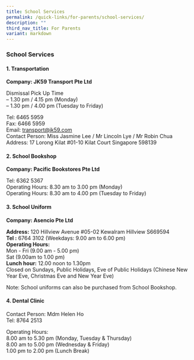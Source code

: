 ```yaml
---
title: School Services
permalink: /quick-links/for-parents/school-services/
description: ""
third_nav_title: For Parents
variant: markdown
---
```

### **School Services**
#### **1\. Transportation**
**Company: JK59 Transport Pte Ltd**

Dismissal Pick Up Time<br>
– 1.30 pm / 4.15 pm (Monday)<br>
– 1.30 pm / 4.00 pm (Tuesday to Friday)<br>

Tel: 6465 5959<br>
Fax: 6466 5959<br>
Email: [transport@jk59.com](mailto:transport@jk59.com)<br>
Contact Person: Miss Jasmine Lee / Mr Lincoln Lye / Mr Robin Chua<br>
Address: 17 Lorong Kilat #01-10 Kilat Court Singapore 598139

#### **2\. School Bookshop**
**Company: Pacific Bookstores Pte Ltd**

Tel: 6362 5367<br>
Operating Hours: 8.30 am to 3.00 pm (Monday)<br>
Operating Hours: 8.30 am to 4.00 pm (Tuesday to Friday)

#### **3\. School Uniform**
**Company: Asencio Pte Ltd**

**Address:** 120 Hillview Avenue #05-02 Kewalram Hillview S669594<br>
**Tel :** 6764 3102 (Weekdays: 9.00 am to 6.00 pm)<br>
**Operating Hours:** <br>Mon - Fri (9.00 am - 5.00 pm)<br> Sat (9.00am to 1.00 pm)<br>
**Lunch hour:**  12.00 noon to 1.30pm<br>
Closed on Sundays, Public Holidays, Eve of Public Holidays (Chinese New Year Eve, Christmas Eve and New Year Eve)<br>

Note: School uniforms can also be purchased from School Bookshop.

#### **4\. Dental Clinic**
Contact Person: Mdm Helen Ho<br>
Tel: 8764 2513

Operating Hours:<br>
8.00 am to 5.30 pm (Monday, Tuesday &amp; Thursday)<br>
8.00 am to 5.00 pm (Wednesday &amp; Friday)<br>
1.00 pm to 2.00 pm (Lunch Break)